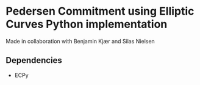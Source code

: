 # Pedersen Commitment using Elliptic Curves Python implementation

Made in collaboration with Benjamin Kjær and Silas Nielsen 

## Dependencies 
* ECPy 
